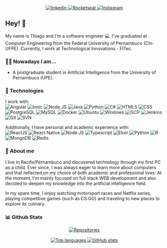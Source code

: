 <p align = "center">
  <a href="https://www.linkedin.com/in/thiagotandrade/">
    <img src="https://img.shields.io/badge/linkedin-%230077B5.svg?&style=for-the-badge&logo=linkedin&logoColor=white" alt="linkedin" />
  </a>
  <a href="https://app.rocketseat.com.br/me/thiago-tales-carmo-de-andrade-1584353110">
    <img src="https://img.shields.io/badge/rocketseat-%238257e6.svg?&style=for-the-badge" alt="Rocketseat" />
  </a>
  <a href="https://www.instagram.com/thiagotandrade1/">
    <img src="https://img.shields.io/badge/instagram-%23E4405F.svg?&style=for-the-badge&logo=instagram&logoColor=white"  alt="Instagram" />
  </a>
</p>

## Hey! 👋

My name is Thiago and I'm a software engineer :computer:. I've graduated at Computer Engineering from the Federal University of Pernambuco (CIn-UFPE). Currently, I work at Technological Innovations - FITec.

### 👨‍💻 Nowadays I am...
- A postgraduate student in Artificial Intelligence from the University of Pernambuco (UPE).

### 🔧 Technologies
I work with: <br/>
<img alt="Angular" src="https://img.shields.io/badge/Angular-%23D3D3D3?style=flat-square&logo=angular&logoColor=black" />
<img alt="Ionic" src="https://img.shields.io/badge/Ionic-%23D3D3D3?style=flat-square&logo=ionic&logoColor=black" />
<img alt="Node.JS" src="https://img.shields.io/badge/Node.JS-%23D3D3D3?style=flat-square&logo=node.js&logoColor=black" />
<img alt="Java" src="https://img.shields.io/badge/Java-%23D3D3D3?style=flat-square&logo=java&logoColor=black" />
<img alt="Python" src="https://img.shields.io/badge/Python-%23D3D3D3?style=flat-square&logo=python&logoColor=black" />
<img alt="C#" src="https://img.shields.io/badge/C%23%20-%23D3D3D3?style=flat-square&logo=c-sharp&logoColor=black" />
<img alt="HTML5" src="https://img.shields.io/badge/HTML5-%23D3D3D3?style=flat-square&logo=html5&logoColor=black" />
<img alt="CSS" src="https://img.shields.io/badge/CSS-%23D3D3D3?style=flat-square&logo=css&logoColor=black" />
<img alt="PostgreSQL" src="https://img.shields.io/badge/PostgreSQL-%23D3D3D3?style=flat-square&logo=postgresql&logoColor=black" />
<img alt="MySQL" src="https://img.shields.io/badge/MySQL-%23D3D3D3?style=flat-square&logo=mysql&logoColor=black" />
<img alt="Docker" src="https://img.shields.io/badge/Docker-%23D3D3D3?style=flat-square&logo=docker&logoColor=black" />
<img alt="Ubuntu" src="https://img.shields.io/badge/Ubuntu-%23D3D3D3?style=flat-square&logo=ubuntu&logoColor=black" />
<img alt="Windows" src="https://img.shields.io/badge/Windows-%23D3D3D3?style=flat-square&logo=windows&logoColor=black" />
<img alt="GCP" src="https://img.shields.io/badge/GCP-%23D3D3D3?style=flat-square&logo=google-cloud&logoColor=black" />
<img alt="Jenkins" src="https://img.shields.io/badge/Jenkins-%23D3D3D3?style=flat-square&logo=jenkins&logoColor=black" />
<img alt="Git" src="https://img.shields.io/badge/Git-%23D3D3D3?style=flat-square&logo=git&logoColor=black" />
<img alt="SVN" src="https://img.shields.io/badge/SVN-%23D3D3D3?style=flat-square&logo=svn&logoColor=black" />

Additionally, I have personal and academic experience with:  <br/>
<img alt="ReactJS" src="https://img.shields.io/badge/ReactJS-%23D3D3D3?style=flat-square&logo=react&logoColor=black" />
<img alt="React Native" src="https://img.shields.io/badge/React_Native-%23D3D3D3?style=flat-square&logo=react&logoColor=black" />
<img alt="Node.JS" src="https://img.shields.io/badge/Node.JS-%23D3D3D3?style=flat-square&logo=node.js&logoColor=black" />
<img alt="Typescript" src="https://img.shields.io/badge/Typescript-%23D3D3D3?style=flat-square&logo=typescript&logoColor=black" />
<img alt="Elixir" src="https://img.shields.io/badge/Elixir-%23D3D3D3?style=flat-square&logo=elixir&logoColor=black" />
<img alt="Python" src="https://img.shields.io/badge/Python-%23D3D3D3?style=flat-square&logo=python&logoColor=black" />
<img alt="R" src="https://img.shields.io/badge/R-%23D3D3D3?style=flat-square&logo=r&logoColor=black" />
<img alt="MongoDB" src="https://img.shields.io/badge/MongoDB-%23D3D3D3?style=flat-square&logo=mongodb&logoColor=black" />
<img alt="Redis" src="https://img.shields.io/badge/Redis-%23D3D3D3?style=flat-square&logo=redis&logoColor=black" />

### 👨 About me
I live in Recife/Pernambuco and discovered technology through my first PC as a child. Ever since, I was always eager to learn more about computers and that reflected on my choice of both academic and professional lives. At the moment, I'm mainly focused on full stack WEB development and also decided to deepen my knowledge into the artificial intelligence field.

In my spare time, I enjoy watching motorsport races and Netflix series, playing competitive games (such as CS:GO) and traveling to new places to explore its culinary.


### 📊 Github Stats
<p align="center">
<!--   <a href="https://github.com/thiagotandrade/thiagotandrade">
    <img src="https://badges.pufler.dev/visits/thiagotandrade/thiagotandrade?style=for-the-badge&color=%23D3D3D3" alt="Visits" />
  </a> -->
  <a href="https://github.com/thiagotandrade/thiagotandrade">
    <img src="https://badges.pufler.dev/repos/thiagotandrade?style=for-the-badge&color=%23D3D3D3" alt="Repositories" />
  </a>
</p>

<p align="center">
  <a href="https://github.com/thiagotandrade/thiagotandrade">
    <img
         align="center"
         src="https://github-readme-stats.vercel.app/api/top-langs/?username=thiagotandrade&hide=jupyter%20notebook&theme=dracula"
         alt="Top languages"
    >
  </a>
  <a href="https://github.com/thiagotandrade/thiagotandrade">
    <img
         align="center"
         src="https://github-readme-stats.vercel.app/api/?username=thiagotandrade&show_icons=true&count_private=true&include_all_commits=true&line_height=27&&theme=dracula"
         alt="GitHub stats"
    >
  </a> 
</p>

